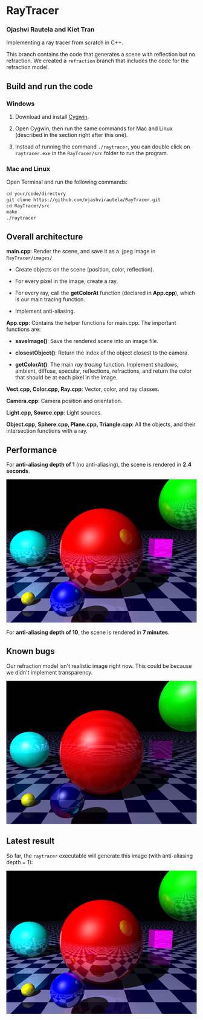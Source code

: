 # RayTracer

### Ojashvi Rautela and Kiet Tran

Implementing a ray tracer from scratch in C++.

This branch contains the code that generates a scene with reflection but no refraction. We created a `refraction` branch that includes the code for the refraction model.

## Build and run the code

### Windows

1. Download and install [Cygwin](https://cygwin.com/install.html "Cygwin's Download Page"). 

2. Open Cygwin, then run the same commands for Mac and Linux (described in the section right after this one).

3. Instead of running the command `./raytracer`, you can double click on `raytracer.exe` in the `RayTracer/src` folder to run the program.

### Mac and Linux

Open Terminal and run the following commands: 

```
cd your/code/directory
git clone https://github.com/ojashvirautela/RayTracer.git
cd RayTracer/src
make
./raytracer
```

## Overall architecture

**main.cpp**: Render the scene, and save it as a .jpeg image in `RayTracer/images/`

- Create objects on the scene (position, color, reflection).

- For every pixel in the image, create a ray.

- For every ray, call the **getColorAt** function (declared in **App.cpp**), which is our main tracing function.

- Implement anti-aliasing.

**App.cpp**: Contains the helper functions for main.cpp. The important functions are:

- **saveImage()**: Save the rendered scene into an image file.

- **closestObject()**: Return the index of the object closest to the camera.

- **getColorAt()**: The main *ray tracing* function. Implement shadows, ambient, diffuse, specular, reflections, refractions, and return the color that should be at each pixel in the image.

**Vect.cpp, Color.cpp, Ray.cpp**: Vector, color, and ray classes.

**Camera.cpp**: Camera position and orientation.

**Light.cpp, Source.cpp**: Light sources.

**Object.cpp, Sphere.cpp, Plane.cpp, Triangle.cpp**: All the objects, and their intersection functions with a ray.

## Performance

For **anti-aliasing depth of 1** (no anti-aliasing), the scene is rendered in **2.4 seconds**.

<p align="center">
  <img src="./images/milestones/dec11/scene_aadepth_1.jpeg" alt="Most Recent Result Image"/>
</p>

For **anti-aliasing depth of 10**, the scene is rendered in **7 minutes**.

## Known bugs

Our refraction model isn't realistic image right now. This could be because we didn't implement transparency.

<p align="center">
  <img src="./images/milestones/refraction/scene_aadepth_1.jpeg" alt="Refraction"/>
</p> 

## Latest result

So far, the `raytracer` executable will generate this image (with anti-aliasing depth = 1):

<p align="center">
  <img src="./images/milestones/dec11/scene_aadepth_1.jpeg" alt="Most Recent Result Image"/>
</p>
